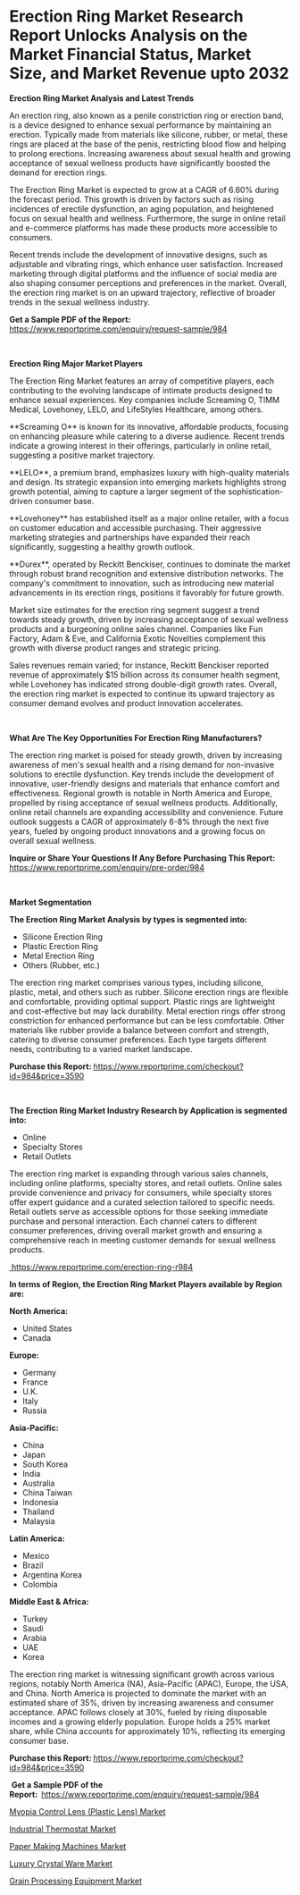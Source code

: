 <p><h1>Erection Ring Market Research Report Unlocks Analysis on the Market Financial Status, Market Size, and Market Revenue upto 2032</h1></p><p><strong>Erection Ring Market Analysis and Latest Trends</strong></p>
<p><p>An erection ring, also known as a penile constriction ring or erection band, is a device designed to enhance sexual performance by maintaining an erection. Typically made from materials like silicone, rubber, or metal, these rings are placed at the base of the penis, restricting blood flow and helping to prolong erections. Increasing awareness about sexual health and growing acceptance of sexual wellness products have significantly boosted the demand for erection rings.</p><p>The Erection Ring Market is expected to grow at a CAGR of 6.60% during the forecast period. This growth is driven by factors such as rising incidences of erectile dysfunction, an aging population, and heightened focus on sexual health and wellness. Furthermore, the surge in online retail and e-commerce platforms has made these products more accessible to consumers. </p><p>Recent trends include the development of innovative designs, such as adjustable and vibrating rings, which enhance user satisfaction. Increased marketing through digital platforms and the influence of social media are also shaping consumer perceptions and preferences in the market. Overall, the erection ring market is on an upward trajectory, reflective of broader trends in the sexual wellness industry.</p></p>
<p><strong>Get a Sample PDF of the Report:&nbsp;</strong> <a href="https://www.reportprime.com/enquiry/request-sample/984?utm_campaign=2469&utm_medium=2&utm_source=Github&utm_content=ia&utm_term=18032025&utm_id=erection-ring">https://www.reportprime.com/enquiry/request-sample/984</a></p>
<p>&nbsp;</p>
<p><strong>Erection Ring Major Market Players</strong></p>
<p><p>The Erection Ring Market features an array of competitive players, each contributing to the evolving landscape of intimate products designed to enhance sexual experiences. Key companies include Screaming O, TIMM Medical, Lovehoney, LELO, and LifeStyles Healthcare, among others.</p><p>**Screaming O** is known for its innovative, affordable products, focusing on enhancing pleasure while catering to a diverse audience. Recent trends indicate a growing interest in their offerings, particularly in online retail, suggesting a positive market trajectory.</p><p>**LELO**, a premium brand, emphasizes luxury with high-quality materials and design. Its strategic expansion into emerging markets highlights strong growth potential, aiming to capture a larger segment of the sophistication-driven consumer base.</p><p>**Lovehoney** has established itself as a major online retailer, with a focus on customer education and accessible purchasing. Their aggressive marketing strategies and partnerships have expanded their reach significantly, suggesting a healthy growth outlook.</p><p>**Durex**, operated by Reckitt Benckiser, continues to dominate the market through robust brand recognition and extensive distribution networks. The company's commitment to innovation, such as introducing new material advancements in its erection rings, positions it favorably for future growth.</p><p>Market size estimates for the erection ring segment suggest a trend towards steady growth, driven by increasing acceptance of sexual wellness products and a burgeoning online sales channel. Companies like Fun Factory, Adam & Eve, and California Exotic Novelties complement this growth with diverse product ranges and strategic pricing.</p><p>Sales revenues remain varied; for instance, Reckitt Benckiser reported revenue of approximately $15 billion across its consumer health segment, while Lovehoney has indicated strong double-digit growth rates. Overall, the erection ring market is expected to continue its upward trajectory as consumer demand evolves and product innovation accelerates.</p></p>
<p>&nbsp;</p>
<p><strong>What Are The Key Opportunities For Erection Ring Manufacturers?</strong></p>
<p><p>The erection ring market is poised for steady growth, driven by increasing awareness of men's sexual health and a rising demand for non-invasive solutions to erectile dysfunction. Key trends include the development of innovative, user-friendly designs and materials that enhance comfort and effectiveness. Regional growth is notable in North America and Europe, propelled by rising acceptance of sexual wellness products. Additionally, online retail channels are expanding accessibility and convenience. Future outlook suggests a CAGR of approximately 6-8% through the next five years, fueled by ongoing product innovations and a growing focus on overall sexual wellness.</p></p>
<p><strong>Inquire or Share Your Questions If Any Before Purchasing This Report:</strong> <a href="https://www.reportprime.com/enquiry/pre-order/984?utm_campaign=2469&utm_medium=2&utm_source=Github&utm_content=ia&utm_term=18032025&utm_id=erection-ring">https://www.reportprime.com/enquiry/pre-order/984</a></p>
<p>&nbsp;</p>
<p><strong>Market Segmentation</strong></p>
<p><strong>The Erection Ring Market Analysis by types is segmented into:</strong></p>
<p><ul><li>Silicone Erection Ring</li><li>Plastic Erection Ring</li><li>Metal Erection Ring</li><li>Others (Rubber, etc.)</li></ul></p>
<p><p>The erection ring market comprises various types, including silicone, plastic, metal, and others such as rubber. Silicone erection rings are flexible and comfortable, providing optimal support. Plastic rings are lightweight and cost-effective but may lack durability. Metal erection rings offer strong constriction for enhanced performance but can be less comfortable. Other materials like rubber provide a balance between comfort and strength, catering to diverse consumer preferences. Each type targets different needs, contributing to a varied market landscape.</p></p>
<p><strong>Purchase this Report:&nbsp;</strong><a href="https://www.reportprime.com/checkout?id=984&price=3590&utm_campaign=2469&utm_medium=2&utm_source=Github&utm_content=ia&utm_term=18032025&utm_id=erection-ring">https://www.reportprime.com/checkout?id=984&price=3590</a></p>
<p>&nbsp;</p>
<p><strong>The Erection Ring Market Industry Research by Application is segmented into:</strong></p>
<p><ul><li>Online</li><li>Specialty Stores</li><li>Retail Outlets</li></ul></p>
<p><p>The erection ring market is expanding through various sales channels, including online platforms, specialty stores, and retail outlets. Online sales provide convenience and privacy for consumers, while specialty stores offer expert guidance and a curated selection tailored to specific needs. Retail outlets serve as accessible options for those seeking immediate purchase and personal interaction. Each channel caters to different consumer preferences, driving overall market growth and ensuring a comprehensive reach in meeting customer demands for sexual wellness products.</p></p>
<p><a href="https://www.reportprime.com/erection-ring-r984?utm_campaign=2469&utm_medium=2&utm_source=Github&utm_content=ia&utm_term=18032025&utm_id=erection-ring">&nbsp;https://www.reportprime.com/erection-ring-r984</a></p>
<p><strong>In terms of Region, the Erection Ring Market Players available by Region are:</strong></p>
<p>
    <p> <strong> North America: </strong>
        <ul>
            <li>United States</li>
            <li>Canada</li>
        </ul>
        </p> 
    <p> <strong> Europe: </strong>
        <ul>
            <li>Germany</li>
            <li>France</li>
            <li>U.K.</li>
            <li>Italy</li>
            <li>Russia</li>
        </ul>
        </p> 
    <p> <strong> Asia-Pacific: </strong>
        <ul>
            <li>China</li>
            <li>Japan</li>
            <li>South Korea</li>
            <li>India</li>
            <li>Australia</li>
            <li>China Taiwan</li>
            <li>Indonesia</li>
            <li>Thailand</li>
            <li>Malaysia</li>
        </ul>
        </p> 
    <p> <strong> Latin America: </strong>
        <ul>
            <li>Mexico</li>
            <li>Brazil</li>
            <li>Argentina Korea</li>
            <li>Colombia</li>
        </ul>
        </p> 
    <p> <strong> Middle East & Africa: </strong>
        <ul>
            <li>Turkey</li>
            <li>Saudi</li>
            <li>Arabia</li>
            <li>UAE</li>
            <li>Korea</li>
        </ul>
    </p>
    </p>
<p><p>The erection ring market is witnessing significant growth across various regions, notably North America (NA), Asia-Pacific (APAC), Europe, the USA, and China. North America is projected to dominate the market with an estimated share of 35%, driven by increasing awareness and consumer acceptance. APAC follows closely at 30%, fueled by rising disposable incomes and a growing elderly population. Europe holds a 25% market share, while China accounts for approximately 10%, reflecting its emerging consumer base.</p></p>
<p><strong>Purchase this Report: </strong><a href="https://www.reportprime.com/checkout?id=984&price=3590&utm_campaign=2469&utm_medium=2&utm_source=Github&utm_content=ia&utm_term=18032025&utm_id=erection-ring">https://www.reportprime.com/checkout?id=984&price=3590</a></p>
<p>&nbsp;<strong>Get a Sample PDF of the Report:&nbsp;&nbsp;</strong><a href="https://www.reportprime.com/enquiry/request-sample/984?utm_campaign=2469&utm_medium=2&utm_source=Github&utm_content=ia&utm_term=18032025&utm_id=erection-ring">https://www.reportprime.com/enquiry/request-sample/984</a></p>
<p><strong></strong></p>
<p><p><a href="https://github.com/kaganalcinwv/Market-Research-Report-List-1/blob/main/myopia-control-lens-plastic-lens-market.md?utm_campaign=2469&utm_medium=2&utm_source=Github&utm_content=ia&utm_term=18032025&utm_id=erection-ring">Myopia Control Lens (Plastic Lens) Market</a></p><p><a href="https://www.linkedin.com/pulse/forecast-report-industrial-thermostat-industry-expected-growth-do4ae?utm_campaign=2469&utm_medium=2&utm_source=Github&utm_content=ia&utm_term=18032025&utm_id=erection-ring">Industrial Thermostat Market</a></p><p><a href="https://www.linkedin.com/pulse/paper-making-machines-market-pulse-137-expansion-blueprint-2025-2032-fj49e?utm_campaign=2469&utm_medium=2&utm_source=Github&utm_content=ia&utm_term=18032025&utm_id=erection-ring">Paper Making Machines Market</a></p><p><a href="https://github.com/janustabarf2/Market-Research-Report-List-1/blob/main/luxury-crystal-ware-market.md?utm_campaign=2469&utm_medium=2&utm_source=Github&utm_content=ia&utm_term=18032025&utm_id=erection-ring">Luxury Crystal Ware Market</a></p><p><a href="https://www.linkedin.com/pulse/grain-processing-equipment-market-size-analysis-2025-2032-deployment-aif7e?utm_campaign=2469&utm_medium=2&utm_source=Github&utm_content=ia&utm_term=18032025&utm_id=erection-ring">Grain Processing Equipment Market</a></p></p>